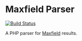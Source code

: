 # Maxfield Parser

[![Build Status](https://app.travis-ci.com/elkuku/maxfield-parser.svg?branch=master)](https://app.travis-ci.com/elkuku/maxfield-parser)

A PHP parser for [Maxfield](https://github.com/tvwenger/maxfield) results. 
